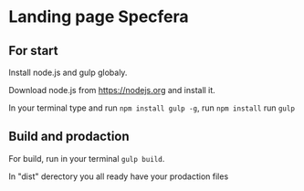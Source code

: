 # Landing page Specfera
## For start
Install node.js and gulp globaly.

Download node.js from https://nodejs.org and install it.

In your terminal type and run `npm install gulp -g`,
run `npm install`
run `gulp`

## Build and prodaction

For build, run in your terminal `gulp build`.

In "dist" derectory you all ready have your prodaction files